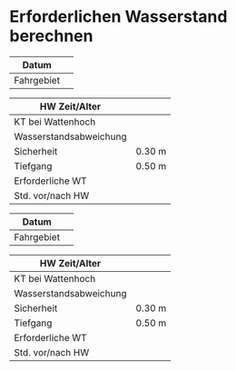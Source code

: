 # Erforderlichen Wasserstand berechnen

| Datum        |   | 
| ------------ |--:|  
| Fahrgebiet   |   | 

| HW Zeit/Alter   |   | 
| ------------------------ |--------:|  
| KT bei Wattenhoch        |   | 
| Wasserstandsabweichung   |   | 
| Sicherheit               | 0.30 m  | 
| Tiefgang                 | 0.50 m  | 
| Erforderliche WT         |   | 
| Std. vor/nach HW         |   | 



| Datum        |   | 
| ------------ |--:|  
| Fahrgebiet   |   | 

| HW Zeit/Alter   |   | 
| ------------------------ |--------:|  
| KT bei Wattenhoch        |   | 
| Wasserstandsabweichung   |   | 
| Sicherheit               | 0.30 m  | 
| Tiefgang                 | 0.50 m  | 
| Erforderliche WT         |   | 
| Std. vor/nach HW         |   | 